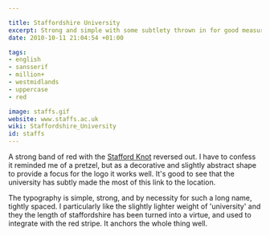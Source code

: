 ```yaml
---

title: Staffordshire University
excerpt: Strong and simple with some subtlety thrown in for good measure.
date: 2010-10-11 21:04:54 +01:00

tags:
- english
- sansserif
- million+
- westmidlands
- uppercase
- red

image: staffs.gif
website: www.staffs.ac.uk
wiki: Staffordshire_University
id: staffs
---
```


A strong band of red with the [Stafford Knot](http://en.wikipedia.org/wiki/Stafford_knot) reversed out. I have to confess it reminded me of a pretzel, but as a decorative and slightly abstract shape to provide a focus for the logo it works well. It's good to see that the university has subtly made the most of this link to the location.

The typography is simple, strong, and by necessity for such a long name, tightly spaced. I particularly like the slightly lighter weight of 'university' and they the length of staffordshire has been turned into a virtue, and used to integrate with the red stripe. It anchors the whole thing well.
